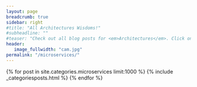 ```yaml
---
layout: page
breadcrumb: true
sidebar: right
#title: "All Architectures Wisdoms!"
#subheadline: ""
#teaser: "Check out all blog posts for <em>Architectures</em>. Click on a headline to read the teaser."
header:
   image_fullwidth: "cam.jpg"
permalink: "/microservices/"
---
```

{% for post in site.categories.microservices limit:1000 %}
  {% include  _categoriesposts.html %}
{% endfor %}
